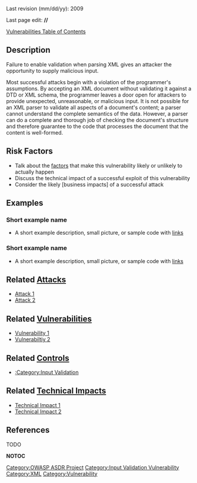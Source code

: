 Last revision (mm/dd/yy): 2009

Last page edit: **//**

[Vulnerabilities Table of Contents](ASDR_TOC_Vulnerabilities "wikilink")

## Description

Failure to enable validation when parsing XML gives an attacker the
opportunity to supply malicious input.

Most successful attacks begin with a violation of the programmer's
assumptions. By accepting an XML document without validating it against
a DTD or XML schema, the programmer leaves a door open for attackers to
provide unexpected, unreasonable, or malicious input. It is not possible
for an XML parser to validate all aspects of a document's content; a
parser cannot understand the complete semantics of the data. However, a
parser can do a complete and thorough job of checking the document's
structure and therefore guarantee to the code that processes the
document that the content is well-formed.

## Risk Factors

  - Talk about the [factors](OWASP_Risk_Rating_Methodology "wikilink")
    that make this vulnerability likely or unlikely to actually happen
  - Discuss the technical impact of a successful exploit of this
    vulnerability
  - Consider the likely \[business impacts\] of a successful attack

## Examples

### Short example name

  -
    A short example description, small picture, or sample code with
    [links](http://www.site.com)

### Short example name

  -
    A short example description, small picture, or sample code with
    [links](http://www.site.com)

## Related [Attacks](Attacks "wikilink")

  - [Attack 1](Attack_1 "wikilink")
  - [Attack 2](Attack_2 "wikilink")

## Related [Vulnerabilities](Vulnerabilities "wikilink")

  - [Vulnerability 1](Vulnerability_1 "wikilink")
  - [Vulnerabiltiy 2](Vulnerabiltiy_2 "wikilink")

## Related [Controls](Controls "wikilink")

  - [:Category:Input Validation](:Category:Input_Validation "wikilink")

## Related [Technical Impacts](Technical_Impacts "wikilink")

  - [Technical Impact 1](Technical_Impact_1 "wikilink")
  - [Technical Impact 2](Technical_Impact_2 "wikilink")

## References

TODO

__NOTOC__

[Category:OWASP ASDR Project](Category:OWASP_ASDR_Project "wikilink")
[Category:Input Validation
Vulnerability](Category:Input_Validation_Vulnerability "wikilink")
[Category:XML](Category:XML "wikilink")
[Category:Vulnerability](Category:Vulnerability "wikilink")